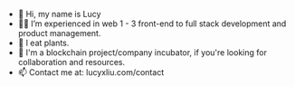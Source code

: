 - 👋 Hi, my name is Lucy
- 💪🏼 I’m experienced in web 1 - 3 front-end to full stack development and product management.
- 🌱 I eat plants.
- 💞️ I'm a blockchain project/company incubator, if you're looking for collaboration and resources.
- 📫 Contact me at: lucyxliu.com/contact

<!---
leafvert/leafvert is a ✨ special ✨ repository because its `README.md` (this file) appears on your GitHub profile.
You can click the Preview link to take a look at your changes.
--->
